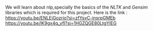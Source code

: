 We will learn about nlp,specially the basics of the *NLTK* and *Gensim* libraries which is required for this project.
Here is the link :
https://youtu.be/ENLEjGozrio?si=zfYsvC-insrpGMEb  
https://youtu.be/lK9gx4q_vfI?si=1HGZQGE80LtgYIEG
